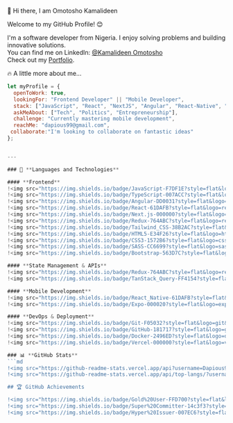  👋 Hi there, I am Omotosho Kamalideen  

Welcome to my GitHub Profile! 😊

I'm a software developer from Nigeria. I enjoy solving problems and building innovative solutions.  
You can find me on LinkedIn: <a href='https://www.linkedin.com/in/kamalideen-omotosho-a50135270/' target='_blank'>@Kamalideen Omotosho</a>  
Check out my <a href='https://omotosho-kamalideen.vercel.app' target='_blank'>Portfolio</a>.

 🔥 A little more about me...

```js
let myProfile = {
  openToWork: true,
  lookingFor: "Frontend Developer" || "Mobile Developer",
  stack: ["JavaScript", "React", "NextJS", "Angular", "React-Native", "Tailwind CSS", "TypeScript"],
  askMeAbout: ["Tech", "Politics", "Entrepreneurship"],
  challenge: "Currently mastering mobile development",
  reachMe: "dapious99@gmail.com",
 collaborate:"I'm looking to collaborate on fantastic ideas"
};


---

### 🚀 **Languages and Technologies**

#### **Frontend**  
!<img src="https://img.shields.io/badge/JavaScript-F7DF1E?style=flat&logo=javascript&logoColor=black"/>
!<img src="https://img.shields.io/badge/TypeScript-007ACC?style=flat&logo=typescript&logoColor=white"/>  
!<img src="https://img.shields.io/badge/Angular-DD0031?style=flat&logo=angular&logoColor=white"/>  
!<img src="https://img.shields.io/badge/React-61DAFB?style=flat&logo=react&logoColor=black"/>
!<img src="https://img.shields.io/badge/Next.js-000000?style=flat&logo=next.js&logoColor=white"/> 
!<img src="https://img.shields.io/badge/Redux-764ABC?style=flat&logo=redux&logoColor=white"/>
!<img src="https://img.shields.io/badge/Tailwind_CSS-38B2AC?style=flat&logo=tailwind-css&logoColor=white"/>  
!<img src="https://img.shields.io/badge/HTML5-E34F26?style=flat&logo=html5&logoColor=white"/>  
!<img src="https://img.shields.io/badge/CSS3-1572B6?style=flat&logo=css3&logoColor=white"/>
!<img src="https://img.shields.io/badge/SASS-CC6699?style=flat&logo=sass&logoColor=white"/> 
!<img src="https://img.shields.io/badge/Bootstrap-563D7C?style=flat&logo=bootstrap&logoColor=white"/> 

#### **State Management & APIs**  
!<img src="https://img.shields.io/badge/Redux-764ABC?style=flat&logo=redux&logoColor=white"/>
!<img src="https://img.shields.io/badge/TanStack_Query-FF4154?style=flat&logo=reactquery&logoColor=white"/>

#### **Mobile Development**  
!<img src="https://img.shields.io/badge/React_Native-61DAFB?style=flat&logo=react&logoColor=black"/>  
!<img src="https://img.shields.io/badge/Expo-000020?style=flat&logo=expo&logoColor=white"/>  

#### **DevOps & Deployment**  
!<img src="https://img.shields.io/badge/Git-F05032?style=flat&logo=git&logoColor=white"/>
!<img src="https://img.shields.io/badge/GitHub-181717?style=flat&logo=github&logoColor=white"/>  
!<img src="https://img.shields.io/badge/Docker-2496ED?style=flat&logo=docker&logoColor=white"/>  
!<img src="https://img.shields.io/badge/Vercel-000000?style=flat&logo=vercel&logoColor=white"/>  

### 📊 **GitHub Stats**
```md
!<img src="https://github-readme-stats.vercel.app/api?username=Dapious99&show_icons=true&theme=radical"/>  
!<img src="https://github-readme-stats.vercel.app/api/top-langs/?username=Dapious99&layout=compact&langs_count=8"/>

## 🏆 GitHub Achievements  

!<img src="https://img.shields.io/badge/Gold%20User-FFD700?style=flat&logo=github"/>
!<img src="https://img.shields.io/badge/Super%20Committer-14c3f3?style=flat&logo=github"/>  
!<img src="https://img.shields.io/badge/Hyper%20Issuer-007EC6?style=flat&logo=github"/>

